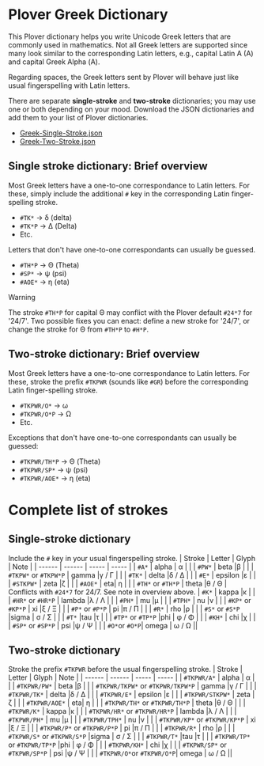# Plover Greek Dictionary
This Plover dictionary helps you write Unicode Greek letters that are commonly used in mathematics. Not all Greek letters are supported since many look similar to the corresponding Latin letters, e.g., capital Latin A (A) and capital Greek Alpha (Α). 

Regarding spaces, the Greek letters sent by Plover will behave just like usual fingerspelling with Latin letters.

There are separate **single-stroke** and **two-stroke** dictionaries; you may use one or both depending on your mood.
Download the JSON dictionaries and add them to your list of Plover dictionaries.
 * [Greek-Single-Stroke.json](./Greek-Single-Stroke.json)
 * [Greek-Two-Stroke.json](./Greek-Two-Stroke.json)

## Single stroke dictionary: Brief overview 
Most Greek letters have a one-to-one correspondance to Latin letters. For these, simply include the additional `#` key in the corresponding Latin finger-spelling stroke.
  * `#TK*` → δ (delta)
  * `#TK*P` → Δ (Delta)
  * Etc.

Letters that don't have one-to-one correspondants can usually be guessed. 
 * `#TH*P` → Θ (Theta)
 * `#SP*` → ψ   (psi)
 * `#AOE*` → η (eta)

> [!WARNING] 
> The stroke `#TH*P` for capital Θ may conflict with the Plover default `#24*7` for '24/7'. Two possible fixes you can enact: define a new stroke for '24/7', or change the stroke for Θ from `#TH*P` to `#H*P`.

## Two-stroke dictionary: Brief overview
Most Greek letters have a one-to-one correspondance to Latin letters. For these, stroke the prefix `#TKPWR` (sounds like `#GR`) before the corresponding Latin finger-spelling stroke.

   * `#TKPWR/O*` → ω 
   * `#TKPWR/O*P` → Ω
   * Etc.

Exceptions that don't have one-to-one correspondants can usually be guessed:
 * `#TKPWR/TH*P` → Θ (Theta)
 * `#TKPWR/SP*` → ψ   (psi)
 * `#TKPWR/AOE*` → η (eta)

# Complete list of strokes
## Single-stroke dictionary
Include the `#` key in your usual fingerspelling stroke.
 | Stroke | Letter | Glyph | Note |
 | ------ | ------ | ----- | ----- |
 | `#A*`  | alpha  | α | |
 | `#PW*` | beta |β | |
 | `#TKPW*` or `#TKPW*P` | gamma |γ / Γ  | |
 | `#TK*` | delta |δ / Δ | |
 | `#E*` | epsilon |ε | |
 | `#STKPW*` | zeta |ζ   | |
 | `#AOE*` | eta| η | |
 | `#TH*` or `#TH*P`  | theta |θ / Θ | Conflicts with `#24*7` for 24/7. See note in overview above.
 | `#K*` | kappa |κ |  |
 | `#HR*` or `#HR*P` | lambda |λ / Λ | |
 | `#PH*` | mu |μ | |
 | `#TPH*` | nu |ν | |
 | `#KP*` or `#KP*P` | xi |ξ / Ξ | |
 | `#P*` or `#P*P` | pi |π / Π | |
 | `#R*` | rho |ρ | |
 | `#S*` or `#S*P`  |sigma | σ / Σ  | |
 | `#T*` |tau |τ | |
 | `#TP*` or `#TP*P` |phi | φ / Φ | |
 | `#KH*` | chi |χ | |
 | `#SP*` or `#SP*P` | psi |ψ / Ψ | |
 | `#O*`or `#O*P`| omega | ω / Ω ||
## Two-stroke dictionary
Stroke the prefix `#TKPWR` before the usual fingerspelling stroke.
 | Stroke | Letter | Glyph | Note |
 | ------ | ------ | ----- | ----- |
 | `#TKPWR/A*`  | alpha  | α | |
 | `#TKPWR/PW*` | beta |β | |
 | `#TKPWR/TKPW*` or `#TKPWR/TKPW*P` | gamma |γ / Γ  | |
 | `#TKPWR/TK*` | delta |δ / Δ | |
 | `#TKPWR/E*` | epsilon |ε | |
 | `#TKPWR/STKPW*` | zeta |ζ   | |
 | `#TKPWR/AOE*` | eta| η | |
 | `#TKPWR/TH*` or `#TKPWR/TH*P`  | theta |θ / Θ | |
 | `#TKPWR/K*` | kappa |κ |  |
 | `#TKPWR/HR*` or `#TKPWR/HR*P` | lambda |λ / Λ | |
 | `#TKPWR/PH*` | mu |μ | |
 | `#TKPWR/TPH*` | nu |ν | |
 | `#TKPWR/KP*` or `#TKPWR/KP*P` | xi |ξ / Ξ | |
 | `#TKPWR/P*` or `#TKPWR/P*P` | pi |π / Π | |
 | `#TKPWR/R*` | rho |ρ | |
 | `#TKPWR/S*` or `#TKPWR/S*P` |sigma | σ / Σ  | |
 | `#TKPWR/T*` |tau |τ | |
 | `#TKPWR/TP*` or `#TKPWR/TP*P` |phi | φ / Φ | |
 | `#TKPWR/KH*` | chi |χ | |
 | `#TKPWR/SP*` or `#TKPWR/SP*P` | psi |ψ / Ψ | |
 | `#TKPWR/O*`or `#TKPWR/O*P`| omega | ω / Ω ||

